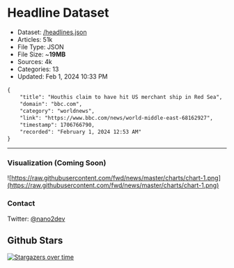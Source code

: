 # Headline Dataset

- Dataset: [/headlines.json](https://raw.githubusercontent.com/fwd/news/master/headlines.json) 
- Articles: 51k
- File Type: JSON
- File Size: ~**19MB**
- Sources: 4k
- Categories: 13
- Updated: Feb 1, 2024 10:33 PM

```
{
    "title": "Houthis claim to have hit US merchant ship in Red Sea",
    "domain": "bbc.com",
    "category": "worldnews",
    "link": "https://www.bbc.com/news/world-middle-east-68162927",
    "timestamp": 1706766790,
    "recorded": "February 1, 2024 12:53 AM"
}
```

---

### Visualization (Coming Soon)

![https://raw.githubusercontent.com/fwd/news/master/charts/chart-1.png](https://raw.githubusercontent.com/fwd/news/master/charts/chart-1.png)

### Contact 

Twitter: [@nano2dev](https://twitter.com/nano2dev)

## Github Stars

[![Stargazers over time](https://starchart.cc/fwd/news.svg)](https://starchart.cc/fwd/news)
